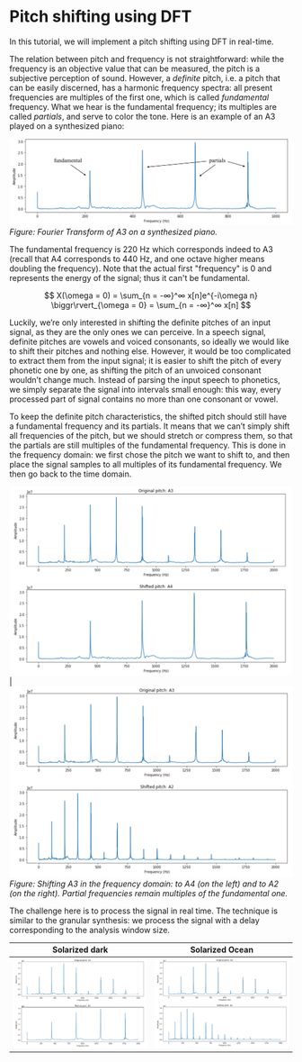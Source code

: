 # Pitch shifting using DFT

In this tutorial, we will implement a pitch shifting using DFT in real-time.

The relation between pitch and frequency is not straightforward: while the frequency is an objective value that can be measured, the pitch is a subjective perception of sound. However, a *definite* pitch, i.e. a pitch that can be easily discerned, has a harmonic frequency spectra: all present frequencies are multiples of the first one, which is called *fundamental* frequency. What we hear is the fundamental frequency; its multiples are called *partials*, and serve to color the tone. Here is an example of an A3 played on a synthesized piano:

![alt text](pianofreq.png "Piano frequencies - A3")
_Figure: Fourier Transform of A3 on a synthesized piano._

The fundamental frequency is 220 Hz which corresponds indeed to A3 (recall that A4 corresponds to 440 Hz, and one octave higher means doubling the frequency). Note that the actual first "frequency" is 0 and represents the energy of the signal; thus it can't be fundamental.

$$ 
X(\omega = 0) = \sum_{n = -∞}^∞ x[n]e^{-i\omega n} \biggr\rvert_{\omega = 0} = \sum_{n = -∞}^∞ x[n]
$$

Luckily, we’re only interested in shifting the definite pitches of an input signal, as they are the only ones we can perceive. In a speech signal, definite pitches are vowels and voiced consonants, so ideally we would like to shift their pitches and nothing else. However, it would be too complicated to extract them from the input signal; it is easier to shift the pitch of every phonetic one by one, as shifting the pitch of an unvoiced consonant wouldn’t change much. Instead of parsing the input speech to phonetics, we simply separate the signal into intervals small enough: this way, every processed part of signal contains no more than one consonant or vowel.

To keep the definite pitch characteristics, the shifted pitch should still have a fundamental frequency and its partials. It means that we can’t simply shift all frequencies of the pitch, but we should stretch or compress them, so that the partials are still multiples of the fundamental frequency. This is done in the frequency domain: we first chose the pitch we want to shift to, and then place the signal samples to all multiples of its fundamental frequency. We then go back to the time domain.

![alt text](pianofreq1.png "Piano A3 shifted to A4") | ![alt text](pianofreq2.png "Piano A3 shifted to A2")
_Figure: Shifting A3 in the frequency domain: to A4 (on the left) and to A2 (on the right). Partial frequencies remain multiples of the fundamental one._

The challenge here is to process the signal in real time. The technique is similar to the granular synthesis: we process the signal with a delay corresponding to the analysis window size. 

Solarized dark             |  Solarized Ocean
:-------------------------:|:-------------------------:
![alt text](pianofreq1.png "Piano A3 shifted to A4")  |  ![alt text](pianofreq2.png "Piano A3 shifted to A2")
